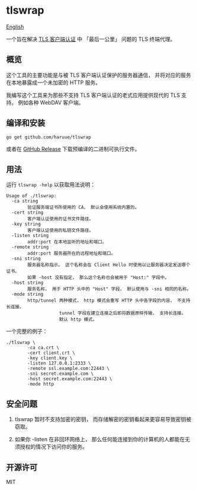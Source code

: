 tlswrap
==========
[English](README.md)

一个旨在解决 [TLS 客户端认证](https://blog.cloudflare.com/introducing-tls-client-auth/)
中 「最后一公里」 问题的 TLS 终端代理。


## 概览

这个工具的主要功能是与被 TLS 客户端认证保护的服务器通信，
并将对应的服务在本地暴露成一个未加密的 HTTP 服务。

我编写这个工具来为那些不支持 TLS 客户端认证的老式应用提供现代的 TLS 支持。
例如各种 WebDAV 客户端。


## 编译和安装

```
go get github.com/haruue/tlswrap
```

或者在
[GitHub Release](https://github.com/haruue/tlswrap/releases/latest)
下载预编译的二进制可执行文件。

## 用法

运行 `tlswrap -help` 以获取用法说明：

```
Usage of ./tlswrap:
  -ca string
        验证服务端证书所使用的 CA， 默认会使用系统内置的。
  -cert string
        客户端认证使用的证书文件路径。
  -key string
        客户端认证使用的私钥文件路径。
  -listen string
        addr:port 在本地监听的地址和端口。
  -remote string
        addr:port 服务器所在的远程地址和端口。
  -sni string
        服务器名称指示。 这个名称会在 Client Hello 时使用以让服务器决定发送哪个证书。
        如果 -host 没有指定， 那么这个名称也会被用于 "Host:" 字段中。
  -host string
        服务名称， 用于 HTTP 头中的 "Host" 字段， 默认使用与 -sni 相同的名称。
  -mode string
        http/tunnel 两种模式， http 模式会重写 HTTP 头中各字段的内容， 不支持长连接。
                    tunnel 字段在建立连接之后即将数据原样传输， 支持长连接。
                    默认 http 模式。
```

一个完整的例子：

```shell
./tlswrap \
        -ca ca.crt \
        -cert client.crt \
        -key client.key \
        -listen 127.0.0.1:2333 \
        -remote ssl.example.com:22443 \
        -sni secret.example.com \
        -host secret.example.com:22443 \
        -mode http
```


## 安全问题

1. tlswrap 暂时不支持加密的密钥， 而存储解密的密钥看起来更容易导致密钥被窃取。

2. 如果你 -listen 在非回环网络上，
   那么任何能连接到你的计算机的人都能在无须授权的情况下访问你的服务。


## 开源许可

MIT


